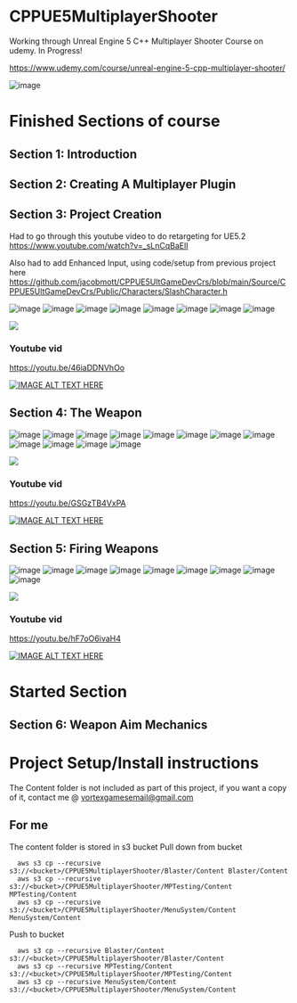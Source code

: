 # CPPUE5MultiplayerShooter



Working through Unreal Engine 5 C++ Multiplayer Shooter Course on udemy. In Progress!

https://www.udemy.com/course/unreal-engine-5-cpp-multiplayer-shooter/

![image](https://media.githubusercontent.com/media/jacobmott/CPPUE5MultiplayerShooter/main/Screenshots/UnrealEngine5C%2B%2BMultiplayerShooterUdemy.png)


# Finished Sections of course

## Section 1: Introduction

## Section 2: Creating A Multiplayer Plugin

## Section 3: Project Creation

Had to go through this youtube video to do retargeting for UE5.2
https://www.youtube.com/watch?v=_sLnCqBaElI

Also had to add Enhanced Input, using code/setup from previous project here
https://github.com/jacobmott/CPPUE5UltGameDevCrs/blob/main/Source/CPPUE5UltGameDevCrs/Public/Characters/SlashCharacter.h

![image](https://media.githubusercontent.com/media/jacobmott/CPPUE5MultiplayerShooter/main/Screenshots/CPPUE5MultiplayerShooter-Section1-3_1.png)
![image](https://media.githubusercontent.com/media/jacobmott/CPPUE5MultiplayerShooter/main/Screenshots/CPPUE5MultiplayerShooter-Section1-3_2.png)
![image](https://media.githubusercontent.com/media/jacobmott/CPPUE5MultiplayerShooter/main/Screenshots/CPPUE5MultiplayerShooter-Section1-3_3.png)
![image](https://media.githubusercontent.com/media/jacobmott/CPPUE5MultiplayerShooter/main/Screenshots/CPPUE5MultiplayerShooter-Section1-3_4.png)
![image](https://media.githubusercontent.com/media/jacobmott/CPPUE5MultiplayerShooter/main/Screenshots/CPPUE5MultiplayerShooter-Section1-3_5.png)
![image](https://media.githubusercontent.com/media/jacobmott/CPPUE5MultiplayerShooter/main/Screenshots/CPPUE5MultiplayerShooter-Section1-3_6.png)
![image](https://media.githubusercontent.com/media/jacobmott/CPPUE5MultiplayerShooter/main/Screenshots/CPPUE5MultiplayerShooter-Section1-3_7.png)
![image](https://media.githubusercontent.com/media/jacobmott/CPPUE5MultiplayerShooter/main/Screenshots/CPPUE5MultiplayerShooter-Section1-3_8.png)


![](https://media.githubusercontent.com/media/jacobmott/CPPUE5MultiplayerShooter/main/Screenshots/CPPUE5MultiplayerShooter-Section1-3.gif)


### Youtube vid

https://youtu.be/46iaDDNVhOo

[![IMAGE ALT TEXT HERE](https://img.youtube.com/vi/46iaDDNVhOo/0.jpg)](https://youtu.be/46iaDDNVhOo)


## Section 4: The Weapon

![image](https://media.githubusercontent.com/media/jacobmott/CPPUE5MultiplayerShooter/main/Screenshots/Sec4TheWeapon1.png)
![image](https://media.githubusercontent.com/media/jacobmott/CPPUE5MultiplayerShooter/main/Screenshots/Sec4TheWeapon2.png)
![image](https://media.githubusercontent.com/media/jacobmott/CPPUE5MultiplayerShooter/main/Screenshots/Sec4TheWeapon3.png)
![image](https://media.githubusercontent.com/media/jacobmott/CPPUE5MultiplayerShooter/main/Screenshots/Sec4TheWeapon4.png)
![image](https://media.githubusercontent.com/media/jacobmott/CPPUE5MultiplayerShooter/main/Screenshots/Sec4TheWeapon5.png)
![image](https://media.githubusercontent.com/media/jacobmott/CPPUE5MultiplayerShooter/main/Screenshots/Sec4TheWeapon6.png)
![image](https://media.githubusercontent.com/media/jacobmott/CPPUE5MultiplayerShooter/main/Screenshots/Sec4TheWeapon7.png)
![image](https://media.githubusercontent.com/media/jacobmott/CPPUE5MultiplayerShooter/main/Screenshots/Sec4TheWeapon8.png)
![image](https://media.githubusercontent.com/media/jacobmott/CPPUE5MultiplayerShooter/main/Screenshots/Sec4TheWeapon9.png)
![image](https://media.githubusercontent.com/media/jacobmott/CPPUE5MultiplayerShooter/main/Screenshots/Sec4TheWeapon10.png)
![image](https://media.githubusercontent.com/media/jacobmott/CPPUE5MultiplayerShooter/main/Screenshots/Sec4TheWeapon11.png)
![image](https://media.githubusercontent.com/media/jacobmott/CPPUE5MultiplayerShooter/main/Screenshots/Sec4TheWeapon12.png)


![](https://media.githubusercontent.com/media/jacobmott/CPPUE5MultiplayerShooter/main/Screenshots/Sec4TheWeapon.gif)


### Youtube vid

https://youtu.be/GSGzTB4VxPA

[![IMAGE ALT TEXT HERE](https://img.youtube.com/vi/GSGzTB4VxPA/0.jpg)](https://youtu.be/GSGzTB4VxPA)


## Section 5: Firing Weapons

![image](https://media.githubusercontent.com/media/jacobmott/CPPUE5MultiplayerShooter/main/Screenshots/FiringWeapons1.png)
![image](https://media.githubusercontent.com/media/jacobmott/CPPUE5MultiplayerShooter/main/Screenshots/FiringWeapons2.png)
![image](https://media.githubusercontent.com/media/jacobmott/CPPUE5MultiplayerShooter/main/Screenshots/FiringWeapons3.png)
![image](https://media.githubusercontent.com/media/jacobmott/CPPUE5MultiplayerShooter/main/Screenshots/FiringWeapons4.png)
![image](https://media.githubusercontent.com/media/jacobmott/CPPUE5MultiplayerShooter/main/Screenshots/FiringWeapons5.png)
![image](https://media.githubusercontent.com/media/jacobmott/CPPUE5MultiplayerShooter/main/Screenshots/FiringWeapons6.png)
![image](https://media.githubusercontent.com/media/jacobmott/CPPUE5MultiplayerShooter/main/Screenshots/FiringWeapons7.png)
![image](https://media.githubusercontent.com/media/jacobmott/CPPUE5MultiplayerShooter/main/Screenshots/FiringWeapons8.png)
![image](https://media.githubusercontent.com/media/jacobmott/CPPUE5MultiplayerShooter/main/Screenshots/FiringWeapons9.png)


![](https://media.githubusercontent.com/media/jacobmott/CPPUE5MultiplayerShooter/main/Screenshots/FiringWeapons.gif)


### Youtube vid

https://youtu.be/hF7oO6ivaH4

[![IMAGE ALT TEXT HERE](https://img.youtube.com/vi/hF7oO6ivaH4/0.jpg)](https://youtu.be/hF7oO6ivaH4)


# Started Section

## Section 6: Weapon Aim Mechanics

# Project Setup/Install instructions
The Content folder is not included as part of this project, if you want a copy of it, contact me @ vortexgamesemail@gmail.com


## For me
The content folder is stored in s3 bucket
Pull down from bucket
```
  aws s3 cp --recursive s3://<bucket>/CPPUE5MultiplayerShooter/Blaster/Content Blaster/Content
  aws s3 cp --recursive s3://<bucket>/CPPUE5MultiplayerShooter/MPTesting/Content MPTesting/Content
  aws s3 cp --recursive s3://<bucket>/CPPUE5MultiplayerShooter/MenuSystem/Content MenuSystem/Content
```

Push to bucket
```
  aws s3 cp --recursive Blaster/Content s3://<bucket>/CPPUE5MultiplayerShooter/Blaster/Content
  aws s3 cp --recursive MPTesting/Content s3://<bucket>/CPPUE5MultiplayerShooter/MPTesting/Content
  aws s3 cp --recursive MenuSystem/Content s3://<bucket>/CPPUE5MultiplayerShooter/MenuSystem/Content
```



